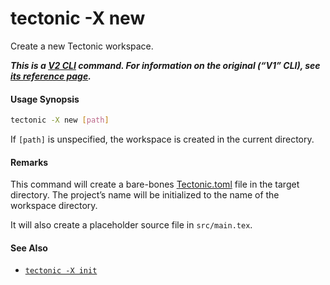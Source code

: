 # tectonic -X new

Create a new Tectonic workspace.

**_This is a [V2 CLI][v2cli-ref] command. For information on the original (“V1”
CLI), see [its reference page][v1cli-ref]._**

[v2cli-ref]: ../ref/v2cli.md
[v1cli-ref]: ../ref/v1cli.md

#### Usage Synopsis

```sh
tectonic -X new [path]
```

If `[path]` is unspecified, the workspace is created in the current directory.

#### Remarks

This command will create a bare-bones [Tectonic.toml][tectonic-toml] file in the
target directory. The project’s name will be initialized to the name of the
workspace directory.

[tectonic-toml]: ../ref/tectonic-toml.md

It will also create a placeholder source file in `src/main.tex`.

#### See Also

- [`tectonic -X init`](./init.md)

